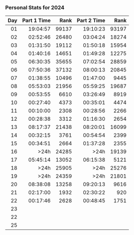 ### Personal Stats for 2024

| Day | Part 1 Time |  Rank | Part 2 Time |  Rank |
|----:|------------:|------:|------------:|------:|
|  01 |    19:04:57 | 99137 |    19:10:23 | 93197 |
|  02 |    02:52:46 | 26480 |    03:04:24 | 18274 |
|  03 |    01:31:50 | 19112 |    01:50:18 | 15954 |
|  04 |    01:40:16 | 14651 |    01:49:28 | 12275 |
|  05 |    06:30:35 | 35655 |    07:02:54 | 28859 |
|  06 |    07:50:36 | 37132 |    08:00:13 | 20845 |
|  07 |    01:38:55 | 10496 |    01:47:00 |  9445 |
|  08 |    05:53:03 | 21956 |    05:59:25 | 19687 |
|  09 |    00:53:55 |  6610 |    03:26:49 |  8919 |
|  10 |    00:27:40 |  4373 |    00:35:01 |  4474 |
|  11 |    00:10:00 |  2308 |    00:28:56 |  2266 |
|  12 |    00:28:38 |  3312 |    01:16:30 |  2654 |
|  13 |    08:17:37 | 21438 |    08:20:01 | 16099 |
|  14 |    00:32:15 |  3761 |    00:54:54 |  2399 |
|  15 |    00:34:51 |  2664 |    01:37:28 |  2355 |
|  16 |        >24h | 24285 |        >24h | 19139 |
|  17 |    05:45:14 | 13052 |    06:15:38 |  5121 |
|  18 |        >24h | 25905 |        >24h | 25276 |
|  19 |        >24h | 24359 |        >24h | 21801 |
|  20 |    08:38:08 | 13258 |    09:20:13 |  9616 |
|  21 |    02:17:00 |  1932 |    02:30:22 |   920 |
|  22 |    00:17:46 |  2628 |    00:48:45 |  1751 |
|  23 |             |       |             |       |
|  22 |             |       |             |       |
|  25 |             |       |             |       |
